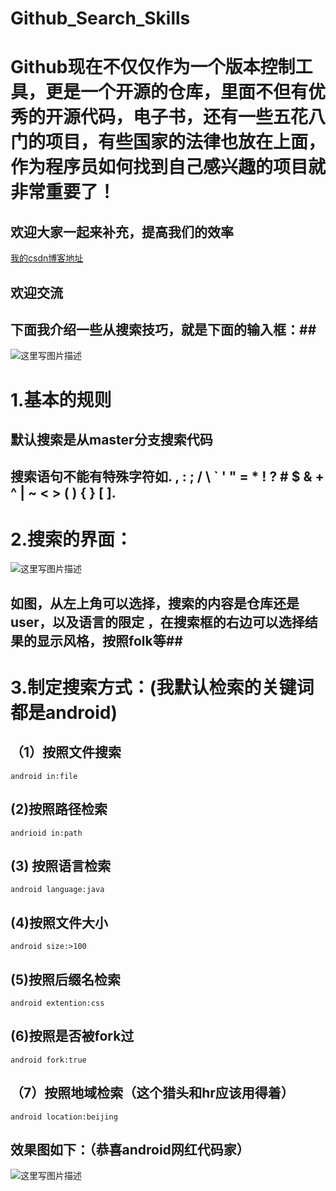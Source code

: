 # Github_Search_Skills
Github现在不仅仅作为一个版本控制工具，更是一个开源的仓库，里面不但有优秀的开源代码，电子书，还有一些五花八门的项目，有些国家的法律也放在上面，作为程序员如何找到自己感兴趣的项目就非常重要了！
==
## 欢迎大家一起来补充，提高我们的效率 ##
[我的csdn博客地址](http://blog.csdn.net/lpjishu)
## 欢迎交流 ##
## 下面我介绍一些从搜索技巧，就是下面的输入框：##
![这里写图片描述](http://img.blog.csdn.net/20160324102634901)

1.基本的规则
==
## 默认搜索是从master分支搜索代码 ##
## 搜索语句不能有特殊字符如. , : ; / \ ` ' " = * ! ? # $ & + ^ | ~ < > ( ) { } [ ]. ##

2.搜索的界面：
==
![这里写图片描述](http://img.blog.csdn.net/20160324103415951)
## 如图，从左上角可以选择，搜索的内容是仓库还是user，以及语言的限定 ，在搜索框的右边可以选择结果的显示风格，按照folk等##

3.制定搜索方式：(我默认检索的关键词都是android)
==
## （1）按照文件搜索 ##

```
android in:file
```
## (2)按照路径检索 ##

```
andrioid in:path
```
## (3) 按照语言检索 ##

```
android language:java
```
## (4)按照文件大小 ##

```
android size:>100
```
## (5)按照后缀名检索 ##

```
android extention:css
```
## (6)按照是否被fork过 ##

```
android fork:true
```
## （7）按照地域检索（这个猎头和hr应该用得着） ##

```
android location:beijing
```
## 效果图如下：（恭喜android网红代码家） ##
![这里写图片描述](http://img.blog.csdn.net/20160324104535924)

